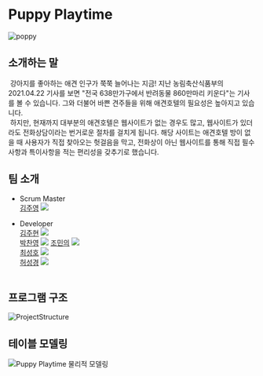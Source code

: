 # Puppy Playtime
![poppy](https://user-images.githubusercontent.com/27558778/146287920-bafc6d01-6458-4747-95c4-ce617707200c.jpg)

## 소개하는 말
&nbsp;강아지를 좋아하는 애견 인구가 쭉쭉 늘어나는 지금! 지난 농림축산식품부의 2021.04.22 기사를 보면 "전국 638만가구에서 반려동물 860만마리 키운다"는 기사를 볼 수 있습니다. 그와 더불어 바쁜 견주들을 위해 애견호텔의 필요성은 높아지고 있습니다. <br>
&nbsp;하지만, 현재까지 대부분의 애견호텔은 웹사이트가 없는 경우도 많고, 웹사이트가 있더라도 전화상담이라는 번거로운 절차를 걸치게 됩니다. 해당 사이트는 애견호텔 방이 없을 때 사용자가 직접 찾아오는 헛걸음을 막고, 전화상이 아닌 웹사이트를 통해 직접 필수사항과 특이사항을 적는 편리성을 갖추기로 했습니다.

## 팀 소개
  * Scrum Master <br>
  [김주영](https://github.com/CodingPythonMan) [![](https://img.shields.io/badge/Github-hojunlee_hj-E34F26?style=flat-square&logo=Github)](https://github.com/hojunlee-hj)
  
  * Developer </br>
  [김주현](https://github.com/juju123156) [![](https://img.shields.io/badge/Github-juju123156-E34F26?style=flat-square&logo=Github)](https://github.com/juju123156)</br>
  [박찬영](https://github.com/solarplant97) [![](https://img.shields.io/badge/Github-solarplant97-E34F26?style=flat-square&logo=Github)](https://github.com/solarplant97) 
  [조민의](https://github.com/min-eui) [![](https://img.shields.io/badge/Github-min_eui-E34F26?style=flat-square&logo=Github)](https://github.com/min-eui) </br>
  [최성호](https://github.com/sohosoho) [![](https://img.shields.io/badge/Github-sohosoho-E34F26?style=flat-square&logo=Github)](https://github.com/sohosoho) </br>[허성경](https://github.com/akazka) [![](https://img.shields.io/badge/Github-akazka-E34F26?style=flat-square&logo=Github)](https://github.com/akazka) </br></br>
  
## 프로그램 구조
![ProjectStructure](https://user-images.githubusercontent.com/27558778/146386562-6b638c00-97f5-446b-a6cc-339db9c13a50.png)

## 테이블 모델링
![Puppy Playtime 물리적 모델링](https://user-images.githubusercontent.com/27558778/146195481-1732fd37-1dbd-450c-9df9-081dbf76bd79.png)